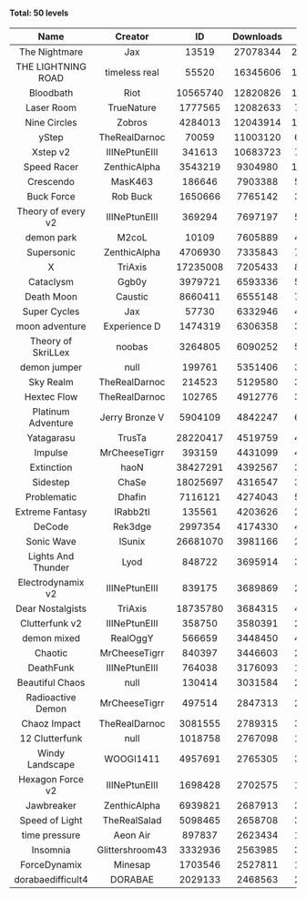 #### Total: 50 levels

| Name | Creator | ID | Downloads | Likes |
|:---:|:---:|:---:|:---:|:---:|
| The Nightmare | Jax | 13519 | 27078344 | 2490522
| THE LIGHTNING ROAD | timeless real | 55520 | 16345606 | 1479484
| Bloodbath | Riot | 10565740 | 12820826 | 1174880
| Laser Room | TrueNature | 1777565 | 12082633 | 762798
| Nine Circles | Zobros | 4284013 | 12043914 | 1222819
| yStep | TheRealDarnoc | 70059 | 11003120 | 680875
| Xstep v2 | IIINePtunEIII | 341613 | 10683723 | 787750
| Speed Racer | ZenthicAlpha | 3543219 | 9304980 | 1010179
| Crescendo | MasK463 | 186646 | 7903388 | 583202
| Buck Force | Rob Buck | 1650666 | 7765142 | 396872
| Theory of every v2 | IIINePtunEIII | 369294 | 7697197 | 508542
| demon park | M2coL | 10109 | 7605889 | 461979
| Supersonic | ZenthicAlpha | 4706930 | 7335843 | 704783
| X | TriAxis | 17235008 | 7205433 | 803685
| Cataclysm | Ggb0y | 3979721 | 6593336 | 534960
| Death Moon  | Caustic | 8660411 | 6555148 | 746990
| Super Cycles | Jax | 57730 | 6332946 | 433535
| moon adventure | Experience D | 1474319 | 6306358 | 341574
| Theory of SkriLLex | noobas | 3264805 | 6090252 | 512099
| demon jumper | null | 199761 | 5351406 | 377001
| Sky Realm | TheRealDarnoc | 214523 | 5129580 | 353635
| Hextec Flow | TheRealDarnoc | 102765 | 4912776 | 351747
| Platinum Adventure | Jerry Bronze V | 5904109 | 4842247 | 662894
| Yatagarasu  | TrusTa | 28220417 | 4519759 | 424171
| Impulse | MrCheeseTigrr | 393159 | 4431099 | 469145
| Extinction | haoN | 38427291 | 4392567 | 330696
| Sidestep | ChaSe | 18025697 | 4316547 | 382193
| Problematic | Dhafin | 7116121 | 4274043 | 507972
| Extreme Fantasy | IRabb2tI | 135561 | 4203626 | 292956
| DeCode | Rek3dge | 2997354 | 4174330 | 459702
| Sonic Wave | lSunix | 26681070 | 3981166 | 289326
| Lights And Thunder | Lyod | 848722 | 3695914 | 332129
| Electrodynamix v2 | IIINePtunEIII | 839175 | 3689869 | 253573
| Dear Nostalgists | TriAxis | 18735780 | 3684315 | 462847
| Clutterfunk v2 | IIINePtunEIII | 358750 | 3580391 | 274172
| demon mixed | RealOggY | 566659 | 3448450 | 404835
| Chaotic | MrCheeseTigrr | 840397 | 3446603 | 226422
| DeathFunk | IIINePtunEIII | 764038 | 3176093 | 164734
| Beautiful Chaos | null | 130414 | 3031584 | 228463
| Radioactive Demon | MrCheeseTigrr | 497514 | 2847313 | 230378
| Chaoz Impact | TheRealDarnoc | 3081555 | 2789315 | 314114
| 12 Clutterfunk | null | 1018758 | 2767098 | 189332
| Windy Landscape | WOOGI1411 | 4957691 | 2765305 | 335225
| Hexagon Force v2 | IIINePtunEIII | 1698428 | 2702575 | 186234
| Jawbreaker | ZenthicAlpha | 6939821 | 2687913 | 326914
| Speed of Light | TheRealSalad | 5098465 | 2658708 | 333973
| time pressure | Aeon Air | 897837 | 2623434 | 179403
| Insomnia | Glittershroom43 | 3332936 | 2563985 | 343727
| ForceDynamix | Minesap | 1703546 | 2527811 | 174328
| dorabaedifficult4 | DORABAE | 2029133 | 2468563 | 209874
